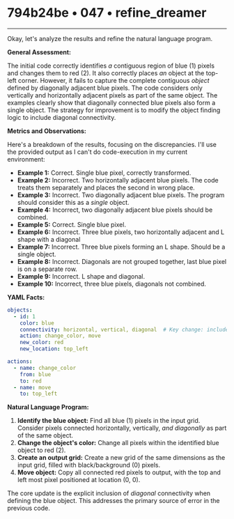 # 794b24be • 047 • refine_dreamer

---
Okay, let's analyze the results and refine the natural language program.

**General Assessment:**

The initial code correctly identifies *a* contiguous region of blue (1) pixels and changes them to red (2). It also correctly places *an* object at the top-left corner. However, it fails to capture the complete contiguous *object* defined by diagonally adjacent blue pixels. The code considers only vertically and horizontally adjacent pixels as part of the same object. The examples clearly show that diagonally connected blue pixels also form a single object. The strategy for improvement is to modify the object finding logic to include diagonal connectivity.

**Metrics and Observations:**

Here's a breakdown of the results, focusing on the discrepancies. I'll use the provided output as I can't do code-execution in my current environment:

*   **Example 1:** Correct. Single blue pixel, correctly transformed.
*   **Example 2:** Incorrect. Two horizontally adjacent blue pixels. The code treats them separately and places the second in wrong place.
*   **Example 3:** Incorrect. Two diagonally adjacent blue pixels. The program should consider this as a *single* object.
*   **Example 4:** Incorrect, two diagonally adjacent blue pixels should be combined.
*   **Example 5:** Correct. Single blue pixel.
*   **Example 6:** Incorrect. Three blue pixels, two horizontally adjacent and L shape with a diagonal
*   **Example 7:** Incorrect. Three blue pixels forming an L shape. Should be a single object.
*   **Example 8:** Incorrect. Diagonals are not grouped together, last blue pixel is on a separate row.
*   **Example 9:** Incorrect. L shape and diagonal.
*   **Example 10:** Incorrect, three blue pixels, diagonals not combined.

**YAML Facts:**

```yaml
objects:
  - id: 1
    color: blue
    connectivity: horizontal, vertical, diagonal  # Key change: include diagonal
    action: change_color, move
    new_color: red
    new_location: top_left

actions:
  - name: change_color
    from: blue
    to: red
  - name: move
    to: top_left
```

**Natural Language Program:**

1.  **Identify the blue object:** Find all blue (1) pixels in the input grid. Consider pixels connected horizontally, vertically, *and diagonally* as part of the same object.
2.  **Change the object's color:** Change all pixels within the identified blue object to red (2).
3.  **Create an output grid:** Create a new grid of the same dimensions as the input grid, filled with black/background (0) pixels.
4.  **Move object:** Copy all connected red pixels to output, with the top and left most pixel positioned at location (0, 0).

The core update is the explicit inclusion of *diagonal* connectivity when defining the blue object. This addresses the primary source of error in the previous code.

